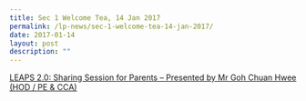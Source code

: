 ```yaml
---
title: Sec 1 Welcome Tea, 14 Jan 2017
permalink: /lp-news/sec-1-welcome-tea-14-jan-2017/
date: 2017-01-14
layout: post
description: ""
---
```

[LEAPS 2.0: Sharing Session for Parents – Presented by Mr Goh Chuan Hwee (HOD / PE & CCA)](/files/LEAPS-2-Sharing-Session-for-Parents.pdf)